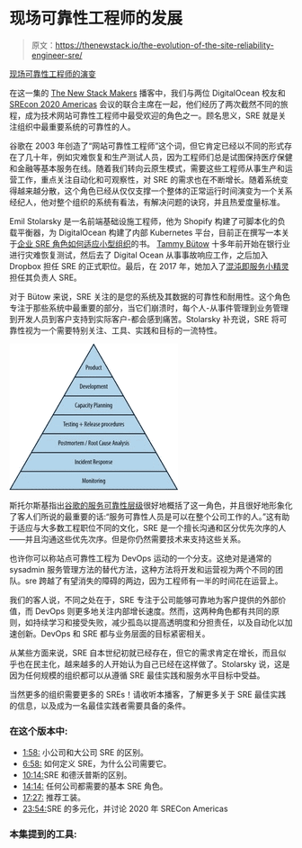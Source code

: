 # 现场可靠性工程师的发展

> 原文：<https://thenewstack.io/the-evolution-of-the-site-reliability-engineer-sre/>

[现场可靠性工程师的演变](https://thenewstack.simplecast.com/episodes/the-evolution-of-the-site-reliability-engineer)

在这一集的 [The New Stack Makers](https://thenewstack.io/podcasts/makers) 播客中，我们与两位 DigitalOcean 校友和 [SREcon 2020 Americas](https://www.usenix.org/srecon) 会议的联合主席在一起，他们经历了两次截然不同的旅程，成为技术网站可靠性工程师中最受欢迎的角色之一。顾名思义，SRE 就是关注组织中最重要系统的可靠性的人。

谷歌在 2003 年创造了“网站可靠性工程师”这个词，但它肯定已经以不同的形式存在了几十年，例如灾难恢复和生产测试人员，因为工程师们总是试图保持医疗保健和金融等基本服务在线。随着我们转向云原生模式，需要这些工程师从事生产和运营工作，重点关注自动化和可观察性，对 SRE 的需求也在不断增长。随着系统变得越来越分散，这个角色已经从仅仅支撑一个整体的正常运行时间演变为一个关系经纪人，他对整个组织的系统有看法，有解决问题的诀窍，并且热爱度量标准。

Emil Stolarsky 是一名前端基础设施工程师，他为 Shopify 构建了可脚本化的负载平衡器，为 DigitalOcean 构建了内部 Kubernetes 平台，目前正在撰写一本关于[企业 SRE 角色如何适应小型组织](https://incidentlabs.io/book/)的书。 [Tammy Bütow](https://twitter.com/tammybutow) 十多年前开始在银行业进行灾难恢复测试，然后去了 Digital Ocean 从事事故响应工作，之后加入 Dropbox 担任 SRE 的正式职位。最后，在 2017 年，她加入了[混沌即服务小精灵](http://gremlin.com)担任其负责人 SRE。

对于 Bütow 来说，SRE 关注的是您的系统及其数据的可靠性和耐用性。这个角色专注于那些系统中最重要的部分，当它们崩溃时，每个人-从事件管理到业务管理到开发人员到客户支持到实际客户-都会感到痛苦。Stolarsky 补充说，SRE 将可靠性视为一个需要特别关注、工具、实践和目标的一流特性。

![](img/2e9fd05a8b791fca2fadaed9d25791f5.png)

斯托尔斯基指出[谷歌的服务可靠性层级](https://landing.google.com/sre/sre-book/chapters/part3/)很好地概括了这一角色，并且很好地形象化了客人们所说的最重要的话:“服务可靠性人员是可以在整个公司工作的人。”这有助于适应与大多数工程职位不同的文化，SRE 是一个擅长沟通和区分优先次序的人——并且沟通这些优先次序。但是你仍然需要技术来支持这些关系。

也许你可以称站点可靠性工程为 DevOps 运动的一个分支。这绝对是通常的 sysadmin 服务管理方法的替代方法，这种方法将开发和运营视为两个不同的团队。sre 跨越了有望消失的障碍的两边，因为工程师有一半的时间花在运营上。

我们的客人说，不同之处在于，SRE 专注于公司能够可靠地为客户提供的外部价值，而 DevOps 则更多地关注内部增长速度。然而，这两种角色都有共同的原则，如持续学习和接受失败，减少孤岛以提高透明度和分担责任，以及自动化以加速创新。DevOps 和 SRE 都与业务层面的目标紧密相关。

从某些方面来说，SRE 自本世纪初就已经存在，但它的需求肯定在增长，而且似乎也在民主化，越来越多的人开始认为自己已经在这样做了。Stolarsky 说，这是因为任何规模的组织都可以从遵循 SRE 最佳实践和服务水平目标中受益。

当然更多的组织需要更多的 SREs！请收听本播客，了解更多关于 SRE 最佳实践的信息，以及成为一名最佳实践者需要具备的条件。

### 在这个版本中:

*   [1:58:](https://thenewstack.simplecast.com/episodes/the-evolution-of-the-site-reliability-engineer?t=1:58) 小公司和大公司 SRE 的区别。
*   [6:58:](https://thenewstack.simplecast.com/episodes/the-evolution-of-the-site-reliability-engineer?t=6:58) 如何定义 SRE，为什么公司需要它。
*   [10:14:](https://thenewstack.simplecast.com/episodes/the-evolution-of-the-site-reliability-engineer?t=10:14)SRE 和德沃普斯的区别。
*   [14:14:](https://thenewstack.simplecast.com/episodes/the-evolution-of-the-site-reliability-engineer?t=14:14) 任何公司都需要的基本 SRE 角色。
*   [17:27:](https://thenewstack.simplecast.com/episodes/the-evolution-of-the-site-reliability-engineer?t=17:27) 推荐工装。
*   [23:54:](https://thenewstack.simplecast.com/episodes/the-evolution-of-the-site-reliability-engineer?t=23:54)SRE 的多元化，并讨论 2020 年 SRECon Americas

### 本集提到的工具:

<svg xmlns:xlink="http://www.w3.org/1999/xlink" viewBox="0 0 68 31" version="1.1"><title>Group</title> <desc>Created with Sketch.</desc></svg>